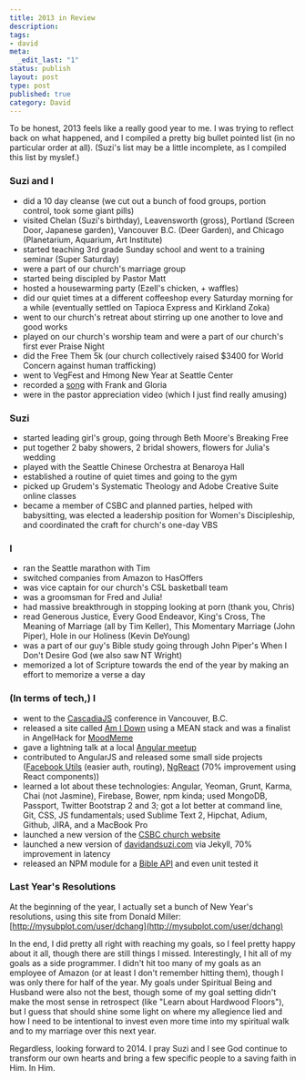 ```yaml
---
title: 2013 in Review
description:
tags:
- david
meta:
  _edit_last: "1"
status: publish
layout: post
type: post
published: true
category: David
---
```

To be honest, 2013 feels like a really good year to me. I was trying to reflect back on what happened, and I compiled a pretty big bullet pointed list (in no particular order at all). (Suzi's list may be a little incomplete, as I compiled this list by myslef.)

### Suzi and I

- did a 10 day cleanse (we cut out a bunch of food groups, portion control, took some giant pills)
- visited Chelan (Suzi's birthday), Leavensworth (gross), Portland (Screen Door, Japanese garden), Vancouver B.C. (Deer Garden), and Chicago (Planetarium, Aquarium, Art Institute)
- started teaching 3rd grade Sunday school and went to a training seminar (Super Saturday)
- were a part of our church's marriage group
- started being discipled by Pastor Matt
- hosted a housewarming party (Ezell's chicken, + waffles)
- did our quiet times at a different coffeeshop every Saturday morning for a while (eventually settled on Tapioca Express and Kirkland Zoka)
- went to our church's retreat about stirring up one another to love and good works
- played on our church's worship team and were a part of our church's first ever Praise Night
- did the Free Them 5k (our church collectively raised $3400 for World Concern against human trafficking)
- went to VegFest and Hmong New Year at Seattle Center
- recorded a [song](http://www.youtube.com/watch?v=lewWhNgLukA) with Frank and Gloria
- were in the pastor appreciation video (which I just find really amusing)

### Suzi

- started leading girl's group, going through Beth Moore's Breaking Free
- put together 2 baby showers, 2 bridal showers, flowers for Julia's wedding
- played with the Seattle Chinese Orchestra at Benaroya Hall
- established a routine of quiet times and going to the gym
- picked up Grudem's Systematic Theology and Adobe Creative Suite online classes
- became a member of CSBC and planned parties, helped with babysitting, was elected a leadership position for Women's Discipleship, and coordinated the craft for church's one-day VBS

### I

- ran the Seattle marathon with Tim
- switched companies from Amazon to HasOffers
- was vice captain for our church's CSL basketball team
- was a groomsman for Fred and Julia!
- had massive breakthrough in stopping looking at porn (thank you, Chris)
- read Generous Justice, Every Good Endeavor, King's Cross, The Meaning of Marriage (all by Tim Keller), This Momentary Marriage (John Piper), Hole in our Holiness (Kevin DeYoung)
- was a part of our guy's Bible study going through John Piper's When I Don't Desire God (we also saw NT Wright)
- memorized a lot of Scripture towards the end of the year by making an effort to memorize a verse a day

### (In terms of tech,) I

- went to the [CascadiaJS](http://2013.cascadiajs.com/) conference in Vancouver, B.C.
- released a site called [Am I Down](http://davidandsuzi.com/am-i-down) using a MEAN stack and was a finalist in AngelHack for [MoodMeme](http://davidandsuzi.com/building-moodmeme-at-angelhack-seattle/)
- gave a lightning talk at a local [Angular meetup](http://www.meetup.com/AngularJS-SEA/)
- contributed to AngularJS and released some small side projects ([Facebook Utils](https://github.com/davidchang/angular-facebook-utils) (easier auth, routing), [NgReact](https://github.com/davidchang/ngReact) (70% improvement using React components))
- learned a lot about these technologies: Angular, Yeoman, Grunt, Karma, Chai (not Jasmine), Firebase, Bower, npm kinda; used MongoDB, Passport, Twitter Bootstrap 2 and 3; got a lot better at command line, Git, CSS, JS fundamentals; used Sublime Text 2, Hipchat, Adium, Github, JIRA, and a MacBook Pro
- launched a new version of the [CSBC church website](csbcseattle.org/english/)
- launched a new version of [davidandsuzi.com](davidandsuzi.com) via Jekyll, 70% improvement in latency
- released an NPM module for a [Bible API](https://npmjs.org/package/net-bible-api) and even unit tested it

### Last Year's Resolutions

At the beginning of the year, I actually set a bunch of New Year's resolutions, using this site from Donald Miller: [http://mysubplot.com/user/dchang](http://mysubplot.com/user/dchang)

In the end, I did pretty all right with reaching my goals, so I feel pretty happy about it all, though there are still things I missed. Interestingly, I hit all of my goals as a side programmer. I didn't hit too many of my goals as an employee of Amazon (or at least I don't remember hitting them), though I was only there for half of the year. My goals under Spiritual Being and Husband were also not the best, though some of my goal setting didn't make the most sense in retrospect (like "Learn about Hardwood Floors"), but I guess that should shine some light on where my allegience lied and how I need to be intentional to invest even more time into my spiritual walk and to my marriage over this next year.

Regardless, looking forward to 2014. I pray Suzi and I see God continue to transform our own hearts and bring a few specific people to a saving faith in Him. In Him.